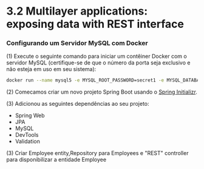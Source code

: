 # 3.2 Multilayer applications: exposing data with REST interface

### Configurando um Servidor MySQL com Docker

(1) Execute o seguinte comando para iniciar um contêiner Docker com o servidor MySQL (certifique-se de que o número da porta seja exclusivo e não esteja em uso em seu sistema):

```bash
docker run --name mysql5 -e MYSQL_ROOT_PASSWORD=secret1 -e MYSQL_DATABASE=demo -e MYSQL_USER=demo -e MYSQL_PASSWORD=secret2 -p 33060:3306 -d mysql/mysqlserver:5.7
```

(2) Comecamos criar um novo projeto Spring Boot usando o [Spring Initializr](https://start.spring.io/).

(3) Adicionou as seguintes dependências ao seu projeto: 
* Spring Web
* JPA
* MySQL 
* DevTools
* Validation

(3) Criar Employee entity,Repository para Employees e "REST" controller para disponibilizar a entidade Employee
